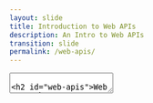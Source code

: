 ```yaml
---
layout: slide
title: Introduction to Web APIs
description: An Intro to Web APIs
transition: slide
permalink: /web-apis/
---
```

<section data-markdown>
    <textarea data-template>

## Web APIs
##### Global Code | 2024
![Web APIs](../assets/img/weather-512.png)

In this topic we begin by investigating the weather together. It's a great place to start: the weather is variable, different across regions, has a dramatic effect on our life.

Note: It's fun to present some slides, then drop into the terminal and write some code, then take it to the board and diagram out what just happened - how does your computer know what the weather's like in Tampa FL? For that matter - how does the web service? You can talk about all kinds of things here - databases, sensor arrays, polling vs push...

---
## What's the weather like?
* It's August!
* Probably quite nice
* Look out the window


Note: How do we know what the weather's like? How do we know what it's like in Accra? Watch TV weather, ask a website, ask your phone. How do those things know? Well, there are sensors in different places. What do those sensors do? Rain, temperature, wind. Every so often they "report back", add a line to a database, whatever.

---
## What's the weather like?
* Why do we care?
  * How do I dress?
  * How do I get to work?
  * Are my plants healthy?
  * Will my house flood?
* How did mum & dad find out?
  * Radio?
    
---
## What's the weather like?
Before the internet, weather reports would be on the radio, in the newspapers etc. Also, you'd know when the rainy season was coming (March-April until November). If the rain didn't come, you're out of luck. 

Technology has allowed us to improve weather prediction through modelling and analysis. In addition, technology protects us from the effects of the environment: [Hydroponics](https://en.wikipedia.org/wiki/Controlled-environment_agriculture) and 3D, computer-controlled farming allows us to grow plants regardless of the weather outside.

---
## What's the weather like?
* How do we find out about the whether now?
  * weather.com
  * "hey, Siri..."

Services like these aggregate weather data from physical stations located around the world to show the way things are right now. In addition, they use computer modelling, analysis and prediction to attempt to predict the weather in the hours, days and months from now. 
These tasks use some of the most powerful computers in the world: http://www.metoffice.gov.uk/news/in-depth/supercomputers

---
## Let's build it!
* http://openweathermap.org/
  * Make an account using your email
  * Go to [API keys](https://home.openweathermap.org/api_keys) to get an API key once logged in
* pyOWM
  * `pip install pyowm`

OpenWeatherMap gives us a way to get weather data from a computer program, via an API `"Application Programming Interface"`. 

This is a library that provides weather data in our program, by connecting to OpenWeatherMap over the internet.

---
## Let's build it!
```python
import pyowm

owm = pyowm.OWM('{API-KEY}')
observation = owm.weather_at_place('London,uk')
w = observation.get_weather()

w.get_wind()
w.get_humidity()
```
---
## Go play!
![Hack](../assets/img/hack-600.png)

* What's the humidity in Hong Kong?
  * Is that worse than here?
* What's the temperature in Tokyo?
* What's the highest city you can find?
  * What's the air pressure there?
* What's the windspeed in Koforidua?

Note: Here's some more questions for the students to answer in their pairs. Leave the slide up on the projector while they play around and find the answer.

---
## Real world data
* A bunch of sensor data
* Geographically distributed
* Somehow it gets into apps
* What kinds of data can you think of?
  
---
## Real world data
The answer is - anything you can count or measure! Cars waiting at an intersection, people crossing a bridge, air quality, sunset time, biscuit sales, etc etc.

* How would you measure or count each of these? 
* Can it be done automatically? 
* What's the cost of manual vs automatic?

Note: This is a great chance to let the students really ideate about WHAT they can build - now they're starting to understand the pieces of the puzzle. 

---
* How can we tell how sunny it is?
  * Light sensor & polling
  * What do we do with the numbers?

Note: Here, we play a quick game. We nominate one student as the "data store" and the others have to collect the temperature data from the highest city they found. Eveyone writes the place name and temperature on a piece of paper and hands it to the data store. We can then find out the temperature in any of those cities. We've invented the key-value pair!

---
## Stored data
* Key-value pairs
* "How sunny is it in Accra?"
  * What's the key?

Note: Now, let's add the *humidity* in those cities. What's the problem, and how do we overcome it? Well, you extend the key :)

---
## Stored data
* Where can we keep it?
* How can we get it back?

We could keep this data in memory - remember Python's `dictionary` type? - or store it in a database for easy look-up.

---
## Break!
![Break](../assets/img/pause-256.png)

Note:
This is a good chance to check out openstreetmap.org!

---
## Web APIs

What we've been doing so far is exploring weather conditions using the weather API.
Before we proceed with exploring even more APIs, let's take some time to discuss important theory and terminology.

* What does API stand for?
* What is an API?
* What are some API examples? What APIs do we use everyday?

 Note: A good time to interact with the students again in this section using different questions

---
## Web APIs
API is the acronym for `application programming interface` — a software intermediary that allows two applications to talk to each other. APIs are an accessible way to extract and share data within and across organizations.

---
## Web APIs
* The application or service that accesses resources is the `client`, and the application or service that contains the resource is the `server`.

* APIs are all around us. Every time you use the uber app, send a mobile payment, post something on instagram, send an email, or change the thermostat temperature from your phone, you’re using an API.
  
---
## Web APIs
* When you use one of the above apps, they connect to the Internet and send data to a server. The server then retrieves that data, interprets it, performs the necessary actions, and sends it back to your phone. The application then interprets that data and presents you with the information you wanted in a readable way. 

---
## How do I request data on the web?

* "Requesting data" could simply mean looking at a webpage.

* What happens when we do that? We type in a web address, which contains both the domain and the path. Our browser queries a DNS server, which translates the domain name to an IP address. We then directly request the rest of the path from the server addressed by the IP address.

Note: Now could be a good time to ask the students to open any webpage and  the Network tab in Chrome's developer screen to check the requests going out and the different characteristics they have. 

Some of those we will explore in this lesson soon.

---
## What are some examples of requesting data over an API?
* requesting weather data
* loading your latest unread emails
* refreshing your feed on instagram to get the latest
* what else?

---
We have spoken about requesting data, but APIs are much stronger that just that.

How do I *PUSH* data on the web?
* ...like in a form
* POST
  
---
## Web APIs
It's called REST, `REpresentational State Transfer`

REST is a set of architectural constraints, commly applied when using HTTP as the transport protocol.

REST APIs communicate through HTTP requests to perform standard functions like creating, reading, updating and deleting records (also known as CRUD) within a resource.

---
A REST API would use: 
* a GET request to retrieve a record
* a POST request creates a new record
* a PUT request updates a record
* a DELETE request deletes one.
  
---
## Web APIs
The state of a resource at any particular instant, or timestamp, is known as the resource representation. This information can be delivered to a client in virtually any format including JavaScript Object Notation (JSON), HTML, Python, or plain text. JSON is popular because it’s readable by both humans and machines—and it is programming language-agnostic.

Note: we can go back to the Network tab and ask students to identify more characteristics of the requests they are seeing? 
Which verb? What about headers?

---
## REST
~~~~
GET  /customers
GET  /customer/3213
POST /customer {*something*}
~~~~

---
## REST
* What does the data look like?
  * What's its *format*

---
## REST
JSON?
* *Javascript* Object Notation
```javascript
var sam = {
    givenname: "Sam",
    familyname: "Moorhouse",
    DoB: "1984-02-28"
}
sam.familyname // Moorhouse
```

---
## REST
XML?
* eXtensible Markup Language
```xml
<Person>
    <GivenName>Sam</GivenName>
    <FamilyName>Moorhouse</FamilyName>
    <DoB>1984-02-28</DoB>
</Person>
```
---
## Break!
![Break](../assets/img/pause-256.png)
Note:
Catch up on your labs!

---
## REST
Let's build it!
```python
from pprint import pprint
import requests
r = requests.get('http://api.openweathermap.org/data/2.5/weather?q=London&APPID={APIKEY}')
pprint(r.json)
```
---
## REST
```python
{u'base': u'cmc stations',
 u'clouds': {u'all': 68},
 u'cod': 200,
 u'coord': {u'lat': 51.50853, u'lon': -0.12574},
 u'dt': 1383907026,
 u'id': 2643743,
 u'main': {u'grnd_level': 1007.77,
...
```
---
## API
So the *Python* API is a *Layer* on top of the *REST* API
* Lower level = more power, more work?
* Higher level = more meaning, less work?

Note:
So now we've shown the two layers that the request works at - at the high level, using a rich, schema-aware API which keeps our code clean and interprets the web response, and at the lower level, using a simple HTTP GET with a specially-formatted URL and interpreting the JSON ourselves.

This is a great chance to talk about layered architecture, data formats, building APIs etc.

---
## REST API best practices

* As a software developer, you are almost guaranteed to work with or build APIs at some point in your career.

* Although flexibility is a big advantage of REST APIs, that same flexibility makes it easy to design an API that’s broken or performs poorly. For this reason, developers share best practices in `REST API specifications`.

---
## REST API best practices
* Having the ability to provide a definition of your API to other people – your colleagues, companies you partner with or organizations who you provide APIs to – is vital to building quality APIs.

---
## REST API best practices - API Specification Languages
* API specification languages provide a standardized means to do this.
  
* Your APIs can be described in agnostic terms, decoupling them from any specific programming language.
  
* Consumers of your API specification do not need to understand the guts of your application or try to learn Lisp or Haskell if that’s what you chose to write it in. They can understand exactly what they need from your API specification, written in a simple and expressive language.

---
## The OpenAPI Specification (OAS
`The OpenAPI Specification (OAS) enables exactly this transfer of knowledge from API provider to API consumer.`

Swagger was the original implementation of the OpenAPI specification but the industry and most tooling has now converged to use OpenAPI.

---
## What is the OpenAPI specification?
* it is an open standard for describing your APIs
* allows us to provide an API specification encoded in a JSON or YAML document
* it provides a comprehensive dictionary of terms that reflects commonly-understood concepts in the world of APIs
  * available endpoints
  * allowed operations
  * parameters
  * authentication methods and much more

Note: Now it's a good time to point students to the OpenAPI initiative, https://www.openapis.org/ .

Let them explore the tools available, ask them to play with the Swagger Editor, https://editor.swagger.io/.
What characteristics of an API do they see documented in a specification?

---
## What next?
* The Stars!
  * https://www.programmableweb.com/api/star

---
## Go play!
![Hack](../assets/img/hack-600.png)
   </textarea>
</section>
